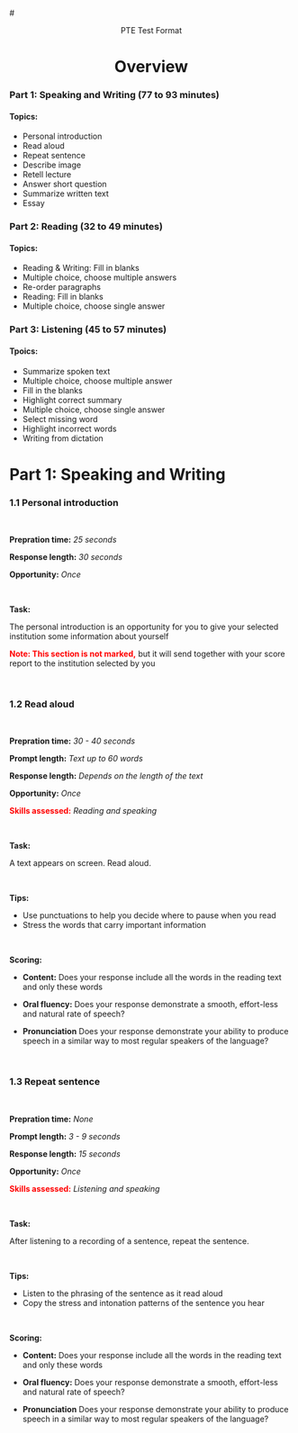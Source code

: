 #<center> PTE Test Format </center>

<div STYLE="page-break-after: always;"></div>

# <center>Overview</center>
### Part 1: Speaking and Writing (77 to 93 minutes)

#### Topics:
- Personal introduction
- Read aloud
- Repeat sentence
- Describe image
- Retell lecture
- Answer short question
- Summarize written text
- Essay

### Part 2: Reading (32 to 49 minutes)

#### Topics:
- Reading & Writing: Fill in blanks
- Multiple choice, choose multiple answers
- Re-order paragraphs
- Reading: Fill in blanks
- Multiple choice, choose single answer

### Part 3: Listening (45 to 57 minutes)

#### Tpoics:
- Summarize spoken text
- Multiple choice, choose multiple answer
- Fill in the blanks
- Highlight correct summary
- Multiple choice, choose single answer
- Select missing word
- Highlight incorrect words
- Writing from dictation

<div STYLE="page-break-after: always;"></div>

# Part 1: Speaking and Writing

### 1.1 Personal introduction

<br/>

**Prepration time:**  *25 seconds*

**Response length:**  *30 seconds*

**Opportunity:**  *Once*

<br/>

**Task:**

The personal introduction is an opportunity for you to give your selected institution some information about yourself

<b><font color = red>Note: This section is not marked,</font></b> but it will send together with your score report to the institution selected by you

<br/>

### 1.2 Read aloud

<br/>

**Prepration time:**  *30 - 40 seconds*

**Prompt length:**  *Text up to 60 words*

**Response length:** *Depends on the length of the text*

**Opportunity:**  *Once*

**<font color = red>Skills assessed:</font>** *Reading and speaking*

<br/>

**Task:**

A text appears on screen. Read aloud.

<br/>

**Tips:**
- Use punctuations to help you decide where to pause when you read
- Stress the words that carry important information

<br/>

**Scoring:**

- **Content:** Does your response include all the words in the reading text and only these words 

- **Oral fluency:** Does your response demonstrate a smooth, effort-less and natural rate of speech?
- **Pronunciation** Does your response demonstrate your ability to produce speech in a similar way to most regular speakers of the language? 

<br/>

### 1.3 Repeat sentence

<br/>

**Prepration time:**  *None*

**Prompt length:**  *3 - 9 seconds*

**Response length:** *15 seconds*

**Opportunity:**  *Once*

**<font color = red>Skills assessed:</font>** *Listening and speaking*

<br/>

**Task:**

After listening to a recording of a sentence, repeat the sentence.

<br/>

**Tips:**
- Listen to the phrasing of the sentence as it read aloud
- Copy the stress and intonation patterns of the sentence you hear

<br/>

**Scoring:**

- **Content:** Does your response include all the words in the reading text and only these words 

- **Oral fluency:** Does your response demonstrate a smooth, effort-less and natural rate of speech?
- **Pronunciation** Does your response demonstrate your ability to produce speech in a similar way to most regular speakers of the language? 


